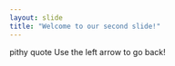```yaml
---
layout: slide
title: "Welcome to our second slide!"
---
```

pithy quote
Use the left arrow to go back!
